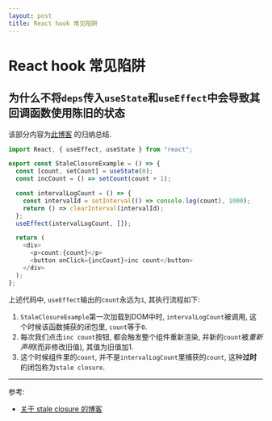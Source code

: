 ```yaml
---
layout: post
title: React hook 常见陷阱
---
```


# React hook 常见陷阱

## 为什么不将`deps`传入`useState`和`useEffect`中会导致其回调函数使用陈旧的状态

该部分内容为[此博客](https://dmitripavlutin.com/react-hooks-stale-closures/) 的归纳总结.

```typescript jsx
import React, { useEffect, useState } from "react";

export const StaleClosureExample = () => {
  const [count, setCount] = useState(0);
  const incCount = () => setCount(count + 1);

  const intervalLogCount = () => {
    const intervalId = setInterval(() => console.log(count), 1000);
    return () => clearInterval(intervalId);
  };
  useEffect(intervalLogCount, []);

  return (
    <div>
      <p>count:{count}</p>
      <button onClick={incCount}>inc count</button>
    </div>
  );
};
```

上述代码中, `useEffect`输出的`count`永远为`1`, 其执行流程如下:
1. `StaleClosureExample`第一次加载到DOM中时,  `intervalLogCount`被调用, 这个时候该函数捕获的闭包里,
`count`等于`0`.
2. 每次我们点击`inc count`按钮, 都会触发整个组件重新渲染, 并新的`count`被*重新声明*(而非修改旧值), 其值为旧值加1.
3. 这个时候组件里的`count`, 并不是`intervalLogCount`里捕获的`count`, 这种**过时**的闭包称为`stale closure`.


---

参考:

- [关于 stale closure 的博客](https://dmitripavlutin.com/react-hooks-stale-closures/)
